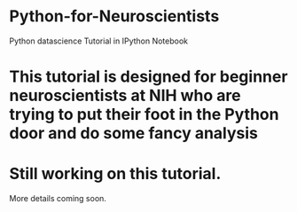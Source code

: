 # Python-for-Neuroscientists
Python datascience Tutorial  in IPython Notebook 

# This tutorial is designed for beginner neuroscientists at NIH who are trying to put their foot in the Python door and do some fancy analysis

# Still working on this tutorial.
More details coming soon.
